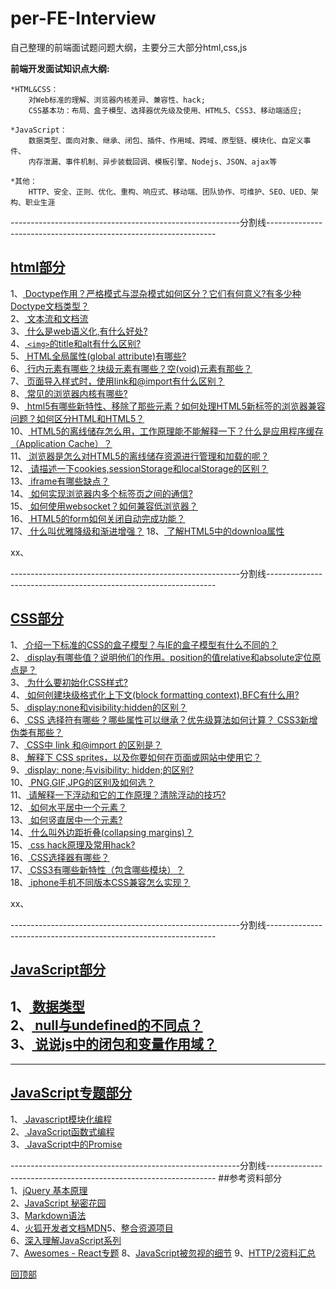 <a name='回顶部'></a>  
# per-FE-Interview
自己整理的前端面试题问题大纲，主要分三大部分html,css,js  

**前端开发面试知识点大纲:**
	
	*HTML&CSS：
		对Web标准的理解、浏览器内核差异、兼容性、hack;
		CSS基本功：布局、盒子模型、选择器优先级及使用、HTML5、CSS3、移动端适应;

	*JavaScript：
		数据类型、面向对象、继承、闭包、插件、作用域、跨域、原型链、模块化、自定义事件、
		内存泄漏、事件机制、异步装载回调、模板引擎、Nodejs、JSON、ajax等

	*其他：
		HTTP、安全、正则、优化、重构、响应式、移动端、团队协作、可维护、SEO、UED、架构、职业生涯 
		
---------------------------------------------------------分割线-----------------------------------------------------------------

## <a href="https://github.com/Docyue/per-FE-Interview/blob/master/html部分的问题及答案.md" target='_blank'>html部分</a> 
1、<a href="https://github.com/Docyue/per-FE-Interview/blob/master/html部分的问题及答案.md#1"  target='_blank'>
Doctype作用？严格模式与混杂模式如何区分？它们有何意义?有多少种Doctype文档类型？</a>  
2、<a href="https://github.com/Docyue/per-FE-Interview/blob/master/html部分的问题及答案.md#2"  target='_blank'>
文本流和文档流</a>     
3、<a href="https://github.com/Docyue/per-FE-Interview/blob/master/html部分的问题及答案.md#3"  target='_blank'>
什么是web语义化,有什么好处?</a>    
4、<a href="https://github.com/Docyue/per-FE-Interview/blob/master/html部分的问题及答案.md#4"  target='_blank'>
`<img>`的title和alt有什么区别?</a>   
5、<a href="https://github.com/Docyue/per-FE-Interview/blob/master/html部分的问题及答案.md#5"  target='_blank'>
HTML全局属性(global attribute)有哪些?</a>  
6、<a href="https://github.com/Docyue/per-FE-Interview/blob/master/html部分的问题及答案.md#6"  target='_blank'>
行内元素有哪些？块级元素有哪些？空(void)元素有那些？</a>  
7、<a href="https://github.com/Docyue/per-FE-Interview/blob/master/html部分的问题及答案.md#7"  target='_blank'>
页面导入样式时，使用link和@import有什么区别？</a>  
8、<a href="https://github.com/Docyue/per-FE-Interview/blob/master/html部分的问题及答案.md#8"  target='_blank'>
常见的浏览器内核有哪些?</a>   
9、<a href="https://github.com/Docyue/per-FE-Interview/blob/master/html部分的问题及答案.md#9"  target='_blank'>
html5有哪些新特性、移除了那些元素？如何处理HTML5新标签的浏览器兼容问题？如何区分HTML和HTML5？</a>  
10、<a href="https://github.com/Docyue/per-FE-Interview/blob/master/html部分的问题及答案.md#10"  target='_blank'>
HTML5的离线储存怎么用，工作原理能不能解释一下？什么是应用程序缓存（Application Cache）？</a>  
11、<a href="https://github.com/Docyue/per-FE-Interview/blob/master/html部分的问题及答案.md#11"  target='_blank'>
浏览器是怎么对HTML5的离线储存资源进行管理和加载的呢？</a>  
12、<a href="https://github.com/Docyue/per-FE-Interview/blob/master/html部分的问题及答案.md#12"  target='_blank'>
请描述一下cookies,sessionStorage和localStorage的区别？</a>  
13、<a href="https://github.com/Docyue/per-FE-Interview/blob/master/html部分的问题及答案.md#13"  target='_blank'>
iframe有哪些缺点？</a>  
14、<a href="https://github.com/Docyue/per-FE-Interview/blob/master/html部分的问题及答案.md#14"  target='_blank'>
如何实现浏览器内多个标签页之间的通信? </a>   
15、<a href="https://github.com/Docyue/per-FE-Interview/blob/master/html部分的问题及答案.md#15"  target='_blank'>
如何使用websocket？如何兼容低浏览器？</a>   
16、<a href="https://github.com/Docyue/per-FE-Interview/blob/master/html部分的问题及答案.md#16"  target='_blank'>
HTML5的form如何关闭自动完成功能？</a>   
17、<a href="https://github.com/Docyue/per-FE-Interview/blob/master/html部分的问题及答案.md#17"  target='_blank'>
什么叫优雅降级和渐进增强？</a> 
18、<a href="https://github.com/Docyue/per-FE-Interview/blob/master/html部分的问题及答案.md#18"  target='_blank'>
了解HTML5中的downloa属性</a>


xx、[](#) 

  
---------------------------------------------------------分割线-----------------------------------------------------------------

## <a href="https://github.com/Docyue/per-FE-Interview/blob/master/css部分的问题及答案.md"  target='_blank'>CSS部分</a>    
1、<a href="https://github.com/Docyue/per-FE-Interview/blob/master/css部分的问题及答案.md#1"  target='_blank'>
介绍一下标准的CSS的盒子模型？与IE的盒子模型有什么不同的？</a>  
2、<a href="https://github.com/Docyue/per-FE-Interview/blob/master/css部分的问题及答案.md#2"  target='_blank'>
display有哪些值？说明他们的作用。position的值relative和absolute定位原点是？</a>  
3、<a href="https://github.com/Docyue/per-FE-Interview/blob/master/css部分的问题及答案.md#3"  target='_blank'>
为什么要初始化CSS样式?</a>  
4、<a href="https://github.com/Docyue/per-FE-Interview/blob/master/css部分的问题及答案.md#4"  target='_blank'>
如何创建块级格式化上下文(block formatting context),BFC有什么用?</a>  
5、<a href="https://github.com/Docyue/per-FE-Interview/blob/master/css部分的问题及答案.md#5"  target='_blank'>
display:none和visibility:hidden的区别？</a>  
6、<a href="https://github.com/Docyue/per-FE-Interview/blob/master/css部分的问题及答案.md#6"  target='_blank'>
CSS 选择符有哪些？哪些属性可以继承？优先级算法如何计算？ CSS3新增伪类有那些？ </a>  
7、<a href="https://github.com/Docyue/per-FE-Interview/blob/master/css部分的问题及答案.md#7"  target='_blank'>
CSS中 link 和@import 的区别是？</a>  
8、<a href="https://github.com/Docyue/per-FE-Interview/blob/master/css部分的问题及答案.md#8"  target='_blank'>
解释下 CSS sprites，以及你要如何在页面或网站中使用它？</a>  
9、<a href="https://github.com/Docyue/per-FE-Interview/blob/master/css部分的问题及答案.md#9"  target='_blank'>
display: none;与visibility: hidden;的区别?</a>  
10、<a href="https://github.com/Docyue/per-FE-Interview/blob/master/css部分的问题及答案.md#10"  target='_blank'>
PNG,GIF,JPG的区别及如何选？</a>  
11、<a href="https://github.com/Docyue/per-FE-Interview/blob/master/css部分的问题及答案.md#11"  target='_blank'>
请解释一下浮动和它的工作原理？清除浮动的技巧?</a>  
12、<a href="https://github.com/Docyue/per-FE-Interview/blob/master/css部分的问题及答案.md#12"  target='_blank'>
如何水平居中一个元素？</a>  
13、<a href="https://github.com/Docyue/per-FE-Interview/blob/master/css部分的问题及答案.md#13"  target='_blank'>
如何竖直居中一个元素?</a>  
14、<a href="https://github.com/Docyue/per-FE-Interview/blob/master/css部分的问题及答案.md#14"  target='_blank'>
什么叫外边距折叠(collapsing margins)？</a>  
15、<a href="https://github.com/Docyue/per-FE-Interview/blob/master/css部分的问题及答案.md#15"  target='_blank'>
css hack原理及常用hack?</a>  
16、<a href="https://github.com/Docyue/per-FE-Interview/blob/master/css部分的问题及答案.md#16"  target='_blank'>
CSS选择器有哪些？</a>  
17、<a href="https://github.com/Docyue/per-FE-Interview/blob/master/css部分的问题及答案.md#17"  target='_blank'>
CSS3有哪些新特性（包含哪些模块）？</a>  
18、<a href="https://github.com/Docyue/per-FE-Interview/blob/master/css部分的问题及答案.md#18"  target='_blank'>
iphone手机不同版本CSS兼容怎么实现？</a>  

xx、[](#)  

---------------------------------------------------------分割线-----------------------------------------------------------------
## <a href="https://github.com/Docyue/per-FE-Interview/blob/master/javascript部分的问题及答案.md"  target='_blank'>JavaScript部分</a>
1、<a href="https://github.com/Docyue/per-FE-Interview/blob/master/javascript部分的问题及答案.md#数据类型"  target='_blank'>
数据类型</a>  
2、<a href="https://github.com/Docyue/per-FE-Interview/blob/master/javascript部分的问题及答案.md#2"  target='_blank'>
null与undefined的不同点？</a>  
3、<a href="https://github.com/Docyue/per-FE-Interview/blob/master/javascript部分的问题及答案.md#3"  target='_blank'>
说说js中的闭包和变量作用域？</a>  
---------------------------------------------------------------------------------------------
---------------------------------------------------------------------------------------------
## <a href="https://github.com/Docyue/per-FE-Interview/blob/master/JavaScript专题部分.md"  target='_blank'>JavaScript专题部分</a>
1、<a href="https://github.com/Docyue/per-FE-Interview/blob/master/JavaScript专题部分.md#1"  target='_blank'>
Javascript模块化编程</a>  
2、<a href="https://github.com/Docyue/per-FE-Interview/blob/master/JavaScript专题部分.md#2"  target='_blank'>
JavaScript函数式编程</a>  
3、<a href="https://github.com/Docyue/per-FE-Interview/blob/master/JavaScript专题部分.md#3"  target='_blank'>
JavaScript中的Promise</a>  

---------------------------------------------------------分割线-----------------------------------------------------------------
##参考资料部分  
1、<a href="http://docs.huihoo.com/jquery/jquery-fundamentals/zh-cn/index.html" target='_blank'>jQuery 基本原理</a>  
2、<a href="http://bonsaiden.github.io/JavaScript-Garden/zh/" target='_blank'>JavaScript 秘密花园</a>  
3、<a href="http://www.appinn.com/markdown/#philosophy" target='_blank'>Markdown语法</a>  
4、<a href="https://developer.mozilla.org/zh-CN/docs/Web/JavaScript" target='_blank'>火狐开发者文档MDN</a>5、<a href="https://github.com/paddingme/front-end-collect" target='_blank'>整合资源项目</a>  
6、<a href="http://www.cnblogs.com/TomXu/archive/2011/12/15/2288411.html" target='_blank'>深入理解JavaScript系列</a>  
7、<a href="https://www.awesomes.cn/subject/react" target='_blank'>Awesomes - React专题</a>
8、<a href="http://www.barretlee.com/blog/2016/04/18/javascript-detail/" target='_blank'>JavaScript被忽视的细节</a>
9、<a href="https://imququ.com/post/http2-resource.html" target='_blank'>HTTP/2资料汇总</a>


[回顶部](#回顶部)


